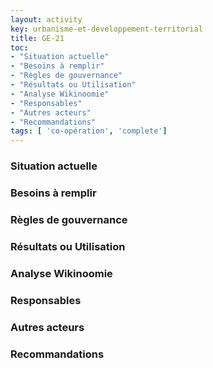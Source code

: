 ```yaml
---
layout: activity
key: urbanisme-et-developpement-territorial
title: GE-21
toc:
- "Situation actuelle"
- "Besoins à remplir"
- "Règles de gouvernance"
- "Résultats ou Utilisation"
- "Analyse Wikinoomie"
- "Responsables"
- "Autres acteurs"
- "Recommandations"
tags: [ 'co-opération', 'complete']
---
```


### Situation actuelle


### Besoins à remplir


### Règles de gouvernance


### Résultats ou Utilisation


### Analyse Wikinoomie


### Responsables


### Autres acteurs


### Recommandations

